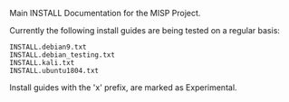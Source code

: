 Main INSTALL Documentation for the MISP Project.

Currently the following install guides are being tested on a regular basis:

```
INSTALL.debian9.txt
INSTALL.debian_testing.txt
INSTALL.kali.txt
INSTALL.ubuntu1804.txt
```

Install guides with the 'x' prefix, are marked as Experimental.
